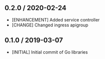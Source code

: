 ## 0.2.0 / 2020-02-24
* [ENHANCEMENT] Added service controller
* [CHANGE] Changed ingress apigroup

## 0.1.0 / 2019-03-07
* [INITIAL] Initial commit of Go libraries
